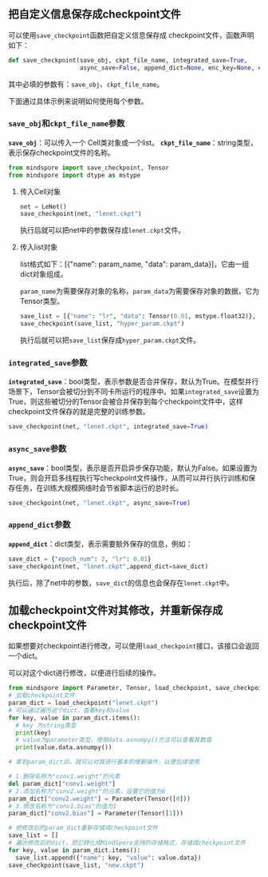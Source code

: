 ## 把自定义信息保存成checkpoint文件

可以使用`save_checkpoint`函数把自定义信息保存成 checkpoint文件，函数声明如下：

```python
def save_checkpoint(save_obj, ckpt_file_name, integrated_save=True,
                    async_save=False, append_dict=None, enc_key=None, enc_mode="AES-GCM")
```

其中必填的参数有：`save_obj`、`ckpt_file_name`。

下面通过具体示例来说明如何使用每个参数。

### `save_obj`和`ckpt_file_name`参数

**`save_obj`**：可以传入一个  Cell类对象或一个list。
**`ckpt_file_name`**：string类型，表示保存checkpoint文件的名称。

```python
from mindspore import save_checkpoint, Tensor
from mindspore import dtype as mstype
```

1. 传入Cell对象

    ```python
    ​net = LeNet()
    ​save_checkpoint(net, "lenet.ckpt")
    ```

    ​执行后就可以把net中的参数保存成`lenet.ckpt`文件。

2. 传入list对象

    list格式如下：[{"name": param_name, "data": param_data}]，它由一组dict对象组成。

    `param_name`为需要保存对象的名称，`param_data`为需要保存对象的数据，它为Tensor类型。

    ```python
    save_list = [{"name": "lr", "data": Tensor(0.01, mstype.float32)}, {"name": "train_epoch", "data": Tensor(20, mstype.int32)}]
    save_checkpoint(save_list, "hyper_param.ckpt")
    ```

    执行后就可以把`save_list`保存成`hyper_param.ckpt`文件。

### `integrated_save`参数

**`integrated_save`**：bool类型，表示参数是否合并保存，默认为True。在模型并行场景下，Tensor会被切分到不同卡所运行的程序中。如果`integrated_save`设置为True，则这些被切分的Tensor会被合并保存到每个checkpoint文件中，这样checkpoint文件保存的就是完整的训练参数。

```python
save_checkpoint(net, "lenet.ckpt", integrated_save=True)
```

### `async_save`参数

**`async_save`**：bool类型，表示是否开启异步保存功能，默认为False。如果设置为True，则会开启多线程执行写checkpoint文件操作，从而可以并行执行训练和保存任务，在训练大规模网络时会节省脚本运行的总时长。

```python
save_checkpoint(net, "lenet.ckpt", async_save=True)
```

### `append_dict`参数

**`append_dict`**：dict类型，表示需要额外保存的信息，例如：

```python
save_dict = {"epoch_num": 2, "lr": 0.01}
save_checkpoint(net, "lenet.ckpt",append_dict=save_dict)
```

执行后，除了net中的参数，`save_dict`的信息也会保存在`lenet.ckpt`中。

## 加载checkpoint文件对其修改，并重新保存成checkpoint文件

如果想要对checkpoint进行修改，可以使用`load_checkpoint`接口，该接口会返回一个dict。

可以对这个dict进行修改，以便进行后续的操作。

```python
from mindspore import Parameter, Tensor, load_checkpoint, save_checkpoint
# 加载checkpoint文件
param_dict = load_checkpoint("lenet.ckpt")
# 可以通过遍历这个dict，查看key和value
for key, value in param_dict.items():
  # key 为string类型
  print(key)
  # value为parameter类型，使用data.asnumpy()方法可以查看其数值
  print(value.data.asnumpy())

# 拿到param_dict后，就可以对其进行基本的增删操作，以便后续使用

# 1.删除名称为"conv1.weight"的元素
del param_dict["conv1.weight"]
# 2.添加名称为"conv2.weight"的元素，设置它的值为0
param_dict["conv2.weight"] = Parameter(Tensor([0]))
# 3.修改名称为"conv1.bias"的值为1
param_dict["conv2.bias"] = Parameter(Tensor([1]))

# 把修改后的param_dict重新存储成checkpoint文件
save_list = []
# 遍历修改后的dict，把它转化成MindSpore支持的存储格式，存储成checkpoint文件
for key, value in param_dict.items():
  save_list.append({"name": key, "value": value.data})
save_checkpoint(save_list, "new.ckpt")
```
